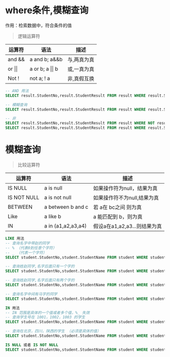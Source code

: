 # where条件,模糊查询

作用：检索数据中，符合条件的值

> 逻辑运算符

| 运算符  | 语法             | 描述        |
| ------- | ---------------- | ----------- |
| and &&  | a and b; a&&b    | 与,两真为真 |
| or \|\| | a or b; a \|\| b | 或,一真为真 |
| Not !   | not a; ! a       | 非,真假互换 |

```sql
-- AND 用法
SELECT result.StudentNo,result.StudentResult FROM result WHERE result.StudentResult >= 95 AND result.StudentResult < 100

-- 模糊查询
SELECT result.StudentNo,result.StudentResult FROM result WHERE result.StudentResult BETWEEN 95 AND 100

-- 非
SELECT result.StudentNo,result.StudentResult FROM result WHERE NOT result.StudentNo=1
SELECT result.StudentNo,result.StudentResult FROM result WHERE result.StudentNo!=1
```



# 模糊查询

> 比较运算符

| 运算符      | 语法               | 描述                         |
| ----------- | ------------------ | ---------------------------- |
| IS NULL     | a is null          | 如果操作符为null，结果为真   |
| IS NOT NULL | a is not null      | 如果操作符不为null,结果为真  |
| BETWEEN     | a between b and c  | 若 a在 bc之间 则为真         |
| Like        | a like b           | a 能匹配到 b，则为真         |
| IN          | a in (a1,a2,a3,a4) | 假设a在a1,a2,a3...则结果为真 |

```sql
LIKE 用法
-- 查询名字中带赵的同学
-- % （代表0到任意个字符）
-- _ （代表一个字符）
SELECT student.StudentNo,student.StudentName FROM student WHERE student.StudentName LIKE '赵%'

-- 查询姓赵同学,名字后面只有一个字的
SELECT student.StudentNo,student.StudentName FROM student WHERE student.StudentName LIKE '赵_'

-- 查询姓赵同学,名字后面只有两个字的
SELECT student.StudentNo,student.StudentName FROM student WHERE student.StudentName LIKE '赵__'

-- 查询名字中间有马字的同学
SELECT student.StudentNo,student.StudentName FROM student WHERE student.StudentName LIKE '_马%'

IN 用法
-- IN 范围是具体的一个值或者多个值，%_ 失效
-- 查询学生号在 1001，1002，1003 的学生
SELECT student.StudentNo,student.StudentName FROM student WHERE student.StudentNo IN (500,501,502)

-- 查询在北京，四川，陕西的学生 （必须是具体的值）
SELECT student.StudentNo,student.StudentName FROM student WHERE student.Address IN ('四川','北京')

IS NULL 或者 IS NOT NULL
SELECT student.StudentNo,student.StudentName FROM student WHERE student.Phone='' OR student.Phone IS NULL 
```

